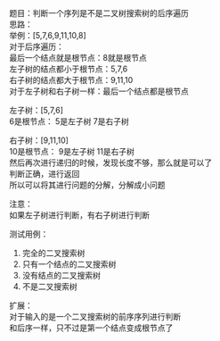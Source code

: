 题目：判断一个序列是不是二叉树搜索树的后序遍历      
思路：    
  举例：[5,7,6,9,11,10,8]     
  对于后序遍历：       
  最后一个结点就是根节点：8就是根节点     
  左子树的结点都小于根节点：5,7,6    
  右子树的结点都大于根节点：9,11,10     
  对于左子树和右子树一样：最后一个结点都是根节点       
                    
  左子树：[5,7,6]         
  6是根节点： 5是左子树    7是右子树        
              
  右子树：[9,11,10]           
  10是根节点：  9是左子树        11是右子树       
  然后再次进行递归的时候，发现长度不够，那么就是可以了     
  判断正确，进行返回           
  所以可以将其进行问题的分解，分解成小问题        

注意：          
  如果左子树进行判断，有右子树进行判断        
                
测试用例：        
  1. 完全的二叉搜索树        
  2. 只有一个结点的二叉搜索树         
  3. 没有结点的二叉搜索树         
  4. 不是二叉搜索树
                   
扩展：      
  对于输入的是一个二叉搜索树的前序序列进行判断           
  和后序一样，只不过是第一个结点变成根节点了          

